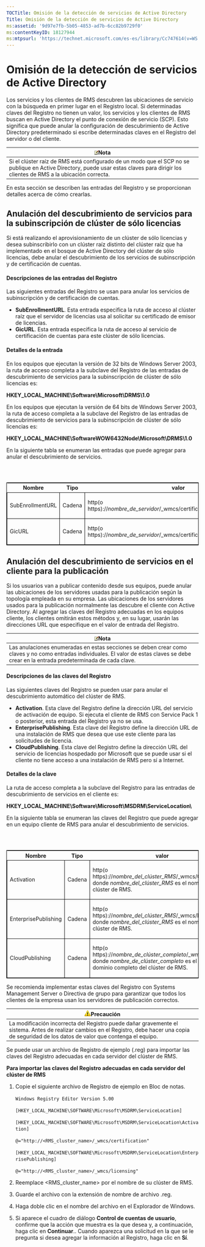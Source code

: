 ```yaml
---
TOCTitle: Omisión de la detección de servicios de Active Directory
Title: Omisión de la detección de servicios de Active Directory
ms:assetid: '9d97e7fb-5b05-4853-ad7b-6cc82b9729f0'
ms:contentKeyID: 18127944
ms:mtpsurl: 'https://technet.microsoft.com/es-es/library/Cc747614(v=WS.10)'
---
```


Omisión de la detección de servicios de Active Directory
========================================================

Los servicios y los clientes de RMS descubren las ubicaciones de servicio con la búsqueda en primer lugar en el Registro local. Si determinadas claves del Registro no tienen un valor, los servicios y los clientes de RMS buscan en Active Directory el punto de conexión de servicio (SCP). Esto significa que puede anular la configuración de descubrimiento de Active Directory predeterminado si escribe determinadas claves en el Registro del servidor o del cliente.

| ![](images/Cc747614.note(WS.10).gif)Nota                                                                                                                  |
|----------------------------------------------------------------------------------------------------------------------------------------------------------------------------------------|
| Si el clúster raíz de RMS está configurado de un modo que el SCP no se publique en Active Directory, puede usar estas claves para dirigir los clientes de RMS a la ubicación correcta. |

En esta sección se describen las entradas del Registro y se proporcionan detalles acerca de cómo crearlas.

Anulación del descubrimiento de servicios para la subinscripción de clúster de sólo licencias
---------------------------------------------------------------------------------------------

Si está realizando el aprovisionamiento de un clúster de sólo licencias y desea subinscribirlo con un clúster raíz distinto del clúster raíz que ha implementado en el bosque de Active Directory del clúster de sólo licencias, debe anular el descubrimiento de los servicios de subinscripción y de certificación de cuentas.

#### Descripciones de las entradas del Registro

Las siguientes entradas del Registro se usan para anular los servicios de subinscripción y de certificación de cuentas.

-   **SubEnrollmentURL**. Esta entrada especifica la ruta de acceso al clúster raíz que el servidor de licencias usa al solicitar su certificado de emisor de licencias.
-   **GicURL**. Esta entrada especifica la ruta de acceso al servicio de certificación de cuentas para este clúster de sólo licencias.

#### Detalles de la entrada

En los equipos que ejecutan la versión de 32 bits de Windows Server 2003, la ruta de acceso completa a la subclave del Registro de las entradas de descubrimiento de servicios para la subinscripción de clúster de sólo licencias es:

**HKEY\_LOCAL\_MACHINE\\Software\\Microsoft\\DRMS\\1.0**

En los equipos que ejecutan la versión de 64 bits de Windows Server 2003, la ruta de acceso completa a la subclave del Registro de las entradas de descubrimiento de servicios para la subinscripción de clúster de sólo licencias es:

**HKEY\_LOCAL\_MACHINE\\SoftwareWOW6432Node\\Microsoft\\DRMS\\1.0**

En la siguiente tabla se enumeran las entradas que puede agregar para anular el descubrimiento de servicios.

###  

<p> </p>
<table style="border:1px solid black;">
<colgroup>
<col width="33%" />
<col width="33%" />
<col width="33%" />
</colgroup>
<thead>
<tr class="header">
<th>Nombre</th>
<th>Tipo</th>
<th>valor</th>
</tr>
</thead>
<tbody>
<tr class="odd">
<td style="border:1px solid black;"><p>SubEnrollmentURL</p></td>
<td style="border:1px solid black;"><p>Cadena</p></td>
<td style="border:1px solid black;"><p>http(o https)://<em>nombre_de_servidor</em>/_wmcs/certification/subenrollservice.asmx</p></td>
</tr>  
<tr class="even">
<td style="border:1px solid black;"><p>GicURL</p></td>
<td style="border:1px solid black;"><p>Cadena</p></td>
<td style="border:1px solid black;"><p>http(o https)://<em>nombre_de_servidor</em>/_wmcs/certification/certification.asmx</p></td>
</tr>  
</tbody>  
</table>
  
Anulación del descubrimiento de servicios en el cliente para la publicación  
---------------------------------------------------------------------------
  
Si los usuarios van a publicar contenido desde sus equipos, puede anular las ubicaciones de los servidores usadas para la publicación según la topología empleada en su empresa. Las ubicaciones de los servidores usados para la publicación normalmente las descubre el cliente con Active Directory. Al agregar las claves del Registro adecuadas en los equipos cliente, los clientes omitirán estos métodos y, en su lugar, usarán las direcciones URL que especifique en el valor de entrada del Registro.
  
| ![](images/Cc747614.note(WS.10).gif)Nota                                                                                                                        |  
|----------------------------------------------------------------------------------------------------------------------------------------------------------------------------------------------|  
| Las anulaciones enumeradas en estas secciones se deben crear como claves y no como entradas individuales. El valor de estas claves se debe crear en la entrada predeterminada de cada clave. |
  
#### Descripciones de las claves del Registro
  
Las siguientes claves del Registro se pueden usar para anular el descubrimiento automático del clúster de RMS.
  
-   **Activation**. Esta clave del Registro define la dirección URL del servicio de activación de equipo. Si ejecuta el cliente de RMS con Service Pack 1 o posterior, esta entrada del Registro ya no se usa.  
-   **EnterprisePublishing**. Esta clave del Registro define la dirección URL de una instalación de RMS que desea que use este cliente para las solicitudes de licencia.  
-   **CloudPublishing**. Esta clave del Registro define la dirección URL del servicio de licencias hospedado por Microsoft que se puede usar si el cliente no tiene acceso a una instalación de RMS pero sí a Internet.
  
#### Detalles de la clave
  
La ruta de acceso completa a la subclave del Registro para las entradas de descubrimiento de servicios en el cliente es:
  
**HKEY\_LOCAL\_MACHINE\\Software\\Microsoft\\MSDRM\\ServiceLocation\\**
  
En la siguiente tabla se enumeran las claves del Registro que puede agregar en un equipo cliente de RMS para anular el descubrimiento de servicios.
  
###  

<p> </p>
<table style="border:1px solid black;">  
<colgroup>  
<col width="33%" />  
<col width="33%" />  
<col width="33%" />  
</colgroup>  
<thead>  
<tr class="header">  
<th>Nombre</th>  
<th>Tipo</th>  
<th>valor</th>  
</tr>  
</thead>  
<tbody>  
<tr class="odd">
<td style="border:1px solid black;"><p>Activation</p></td>
<td style="border:1px solid black;"><p>Cadena</p></td>
<td style="border:1px solid black;"><p>http(o https)://<em>nombre_del_clúster_RMS</em>/_wmcs/Certification donde <em>nombre_del_clúster_RMS</em> es el nombre del clúster de RMS.</p></td>
</tr>  
<tr class="even">
<td style="border:1px solid black;"><p>EnterprisePublishing</p></td>
<td style="border:1px solid black;"><p>Cadena</p></td>
<td style="border:1px solid black;"><p>http(o https)://<em>nombre_del_clúster_RMS</em>/_wmcs/Licensing donde <em>nombre_del_clúster_RMS</em> es el nombre del clúster de RMS.</p></td>
</tr>  
<tr class="odd">
<td style="border:1px solid black;"><p>CloudPublishing</p></td>
<td style="border:1px solid black;"><p>Cadena</p></td>
<td style="border:1px solid black;"><p>http(o https)://<em>nombre_de_clúster_completo</em>/_wmcs/Licensing donde <em>nombre_de_clúster_completo</em> es el nombre de dominio completo del clúster de RMS.</p></td>
</tr>  
</tbody>  
</table>
  
Se recomienda implementar estas claves del Registro con Systems Management Server o Directiva de grupo para garantizar que todos los clientes de la empresa usan los servidores de publicación correctos.
  
| ![](images/Cc747614.Caution(WS.10).gif)Precaución                                                                                                                       |  
|------------------------------------------------------------------------------------------------------------------------------------------------------------------------------------------------------|  
| La modificación incorrecta del Registro puede dañar gravemente el sistema. Antes de realizar cambios en el Registro, debe hacer una copia de seguridad de los datos de valor que contenga el equipo. |
  
Se puede usar un archivo de Registro de ejemplo (.reg) para importar las claves del Registro adecuadas en cada servidor del clúster de RMS.
  
**Para importar las claves del Registro adecuadas en cada servidor del clúster de RMS**  
1.  Copie el siguiente archivo de Registro de ejemplo en Bloc de notas.
  
    `Windows Registry Editor Version 5.00`
  
    `[HKEY_LOCAL_MACHINE\SOFTWARE\Microsoft\MSDRM\ServiceLocation]`
  
    `[HKEY_LOCAL_MACHINE\SOFTWARE\Microsoft\MSDRM\ServiceLocation\Activation]`
  
    `@="http://<RMS_cluster_name>/_wmcs/certification"`
  
    `[HKEY_LOCAL_MACHINE\SOFTWARE\Microsoft\MSDRM\ServiceLocation\EnterprisePublishing]`
  
    `@="http://<RMS_cluster_name>/_wmcs/licensing"`
  
2.  Reemplace &lt;RMS\_cluster\_name&gt; por el nombre de su clúster de RMS.
  
3.  Guarde el archivo con la extensión de nombre de archivo .reg.
  
4.  Haga doble clic en el nombre del archivo en el Explorador de Windows.
  
5.  Si aparece el cuadro de diálogo **Control de cuentas de usuario**, confirme que la acción que muestra es la que desea y, a continuación, haga clic en **Continuar**.. Cuando aparezca una solicitud en la que se le pregunta si desea agregar la información al Registro, haga clic en **Sí**.
